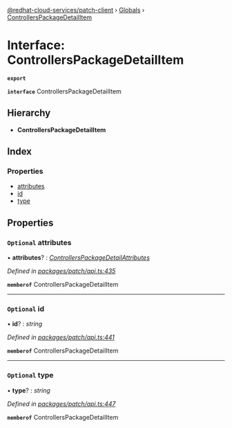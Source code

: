 [@redhat-cloud-services/patch-client](../README.md) › [Globals](../globals.md) › [ControllersPackageDetailItem](controllerspackagedetailitem.md)

# Interface: ControllersPackageDetailItem

**`export`** 

**`interface`** ControllersPackageDetailItem

## Hierarchy

* **ControllersPackageDetailItem**

## Index

### Properties

* [attributes](controllerspackagedetailitem.md#optional-attributes)
* [id](controllerspackagedetailitem.md#optional-id)
* [type](controllerspackagedetailitem.md#optional-type)

## Properties

### `Optional` attributes

• **attributes**? : *[ControllersPackageDetailAttributes](controllerspackagedetailattributes.md)*

*Defined in [packages/patch/api.ts:435](https://github.com/RedHatInsights/javascript-clients/blob/8e7ff04/packages/patch/api.ts#L435)*

**`memberof`** ControllersPackageDetailItem

___

### `Optional` id

• **id**? : *string*

*Defined in [packages/patch/api.ts:441](https://github.com/RedHatInsights/javascript-clients/blob/8e7ff04/packages/patch/api.ts#L441)*

**`memberof`** ControllersPackageDetailItem

___

### `Optional` type

• **type**? : *string*

*Defined in [packages/patch/api.ts:447](https://github.com/RedHatInsights/javascript-clients/blob/8e7ff04/packages/patch/api.ts#L447)*

**`memberof`** ControllersPackageDetailItem
